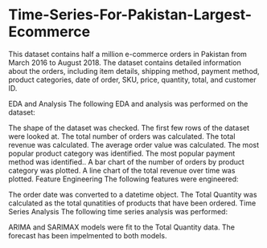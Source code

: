 # Time-Series-For-Pakistan-Largest-Ecommerce

This dataset contains half a million e-commerce orders in Pakistan from March 2016 to August 2018. The dataset contains detailed information about the orders, including item details, shipping method, payment method, product categories, date of order, SKU, price, quantity, total, and customer ID.

EDA and Analysis
The following EDA and analysis was performed on the dataset:

The shape of the dataset was checked.
The first few rows of the dataset were looked at.
The total number of orders was calculated.
The total revenue was calculated.
The average order value was calculated.
The most popular product category was identified.
The most popular payment method was identified..
A bar chart of the number of orders by product category was plotted.
A line chart of the total revenue over time was plotted.
Feature Engineering
The following features were engineered:

The order date was converted to a datetime object.
The Total Quantity was calculated as the total qunatities of products that have been ordered.
Time Series Analysis
The following time series analysis was performed:

ARIMA and SARIMAX models were fit to the Total Quantity data.
The forecast has been impelmented to both models.
